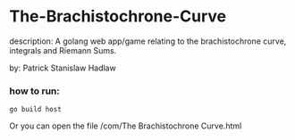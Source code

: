 # The-Brachistochrone-Curve
description: A golang web app/game relating to the brachistochrone curve, integrals and Riemann Sums.

by: Patrick Stanislaw Hadlaw

### how to run: 

```
go build host
```

Or you can open the file /com/The Brachistochrone Curve.html

